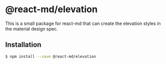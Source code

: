 # @react-md/elevation

This is a small package for react-md that can create the elevation styles in the
material design spec.

## Installation

```sh
$ npm install --save @react-md/elevation
```
